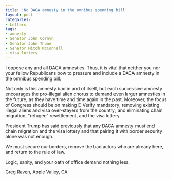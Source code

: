 ```yaml
---
title: 'No DACA amnesty in the omnibus spending bill'
layout: post
categories:
- Letters
tags:
- amnesty
- Senator John Cornyn
- Senator John Thune
- Senator Mitch McConnell
- visa lottery
---
```


I oppose any and all DACA amnesties. Thus, it is vital that neither you nor your fellow Republicans bow to pressure and include a DACA amnesty in the omnibus spending bill.

Not only is this amnesty bad in and of itself, but each successive amnesty encourages the pro-illegal alien chorus to demand even larger amnesties in the future, as they have time and time again in the past. Moreover, the focus of Congress should be on making E-Verify mandatory; removing existing illegal aliens and visa over-stayers from the country; and eliminating chain migration, "refugee" resettlement, and the visa lottery.

President Trump has said previously that any DACA amnesty must end chain migration and the visa lottery and that pairing it with border security alone was not enough.

We must secure our borders, remove the bad actors who are already here, and return to the rule of law.

Logic, sanity, and your oath of office demand nothing less.

[Greg Raven](https://www.gregraven.org), Apple Valley, CA
